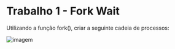 # Trabalho 1 - Fork Wait

Utilizando a função fork(), criar a seguinte cadeia de processos:

![imagem](https://uploaddeimagens.com.br/imagens/captura_de_tela_2019-08-12_as_12-28-03-png)
